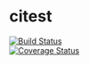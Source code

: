 citest
======
[![Build Status](https://travis-ci.org/tnkjmalps/citest.png?branch=master)](https://travis-ci.org/tnkjmalps/citest)  
[![Coverage Status](https://coveralls.io/repos/tnkjmalps/citest/badge.png)](https://coveralls.io/r/tnkjmalps/citest)  
